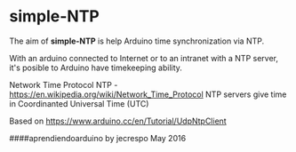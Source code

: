 # simple-NTP

The aim of **simple-NTP** is help Arduino time synchronization via NTP.

With an arduino connected to Internet or to an intranet with a NTP server, it's posible to Arduino have timekeeping ability.

Network Time Protocol NTP - https://en.wikipedia.org/wiki/Network_Time_Protocol
NTP servers give time in Coordinanted Universal Time (UTC)

Based on https://www.arduino.cc/en/Tutorial/UdpNtpClient

####aprendiendoarduino by jecrespo May 2016